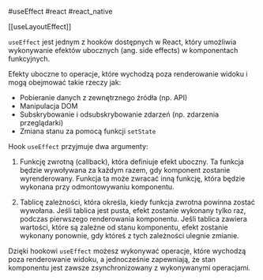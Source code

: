 #useEffect
#react 
#react_native  

[[useLayoutEffect]]


`useEffect` jest jednym z hooków dostępnych w React, który umożliwia wykonywanie efektów ubocznych (ang. side effects) w komponentach funkcyjnych.

Efekty uboczne to operacje, które wychodzą poza renderowanie widoku i mogą obejmować takie rzeczy jak:

-   Pobieranie danych z zewnętrznego źródła (np. API)
-   Manipulacja DOM
-   Subskrybowanie i odsubskrybowanie zdarzeń (np. zdarzenia przeglądarki)
-   Zmiana stanu za pomocą funkcji `setState`

Hook `useEffect` przyjmuje dwa argumenty:

1.  Funkcję zwrotną (callback), która definiuje efekt uboczny. Ta funkcja będzie wywoływana za każdym razem, gdy komponent zostanie wyrenderowany. Funkcja ta może zwracać inną funkcję, która będzie wykonana przy odmontowywaniu komponentu.
    
2.  Tablicę zależności, która określa, kiedy funkcja zwrotna powinna zostać wywołana. Jeśli tablica jest pusta, efekt zostanie wykonany tylko raz, podczas pierwszego renderowania komponentu. Jeśli tablica zawiera wartości, które są zależne od stanu komponentu, efekt zostanie wykonany ponownie, gdy któreś z tych zależności ulegnie zmianie.
    

Dzięki hookowi `useEffect` możesz wykonywać operacje, które wychodzą poza renderowanie widoku, a jednocześnie zapewniają, że stan komponentu jest zawsze zsynchronizowany z wykonywanymi operacjami.

